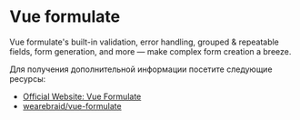 # Vue formulate

Vue formulate's built-in validation, error handling, grouped & repeatable fields, form generation, and more — make complex form creation a breeze.

Для получения дополнительной информации посетите следующие ресурсы:

- [Official Website: Vue Formulate](https://vueformulate.com/)
- [wearebraid/vue-formulate](https://github.com/wearebraid/vue-formulate)
